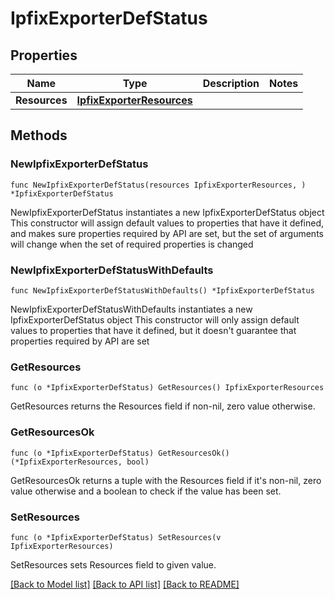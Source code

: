 # IpfixExporterDefStatus

## Properties

Name | Type | Description | Notes
------------ | ------------- | ------------- | -------------
**Resources** | [**IpfixExporterResources**](IpfixExporterResources.md) |  | 

## Methods

### NewIpfixExporterDefStatus

`func NewIpfixExporterDefStatus(resources IpfixExporterResources, ) *IpfixExporterDefStatus`

NewIpfixExporterDefStatus instantiates a new IpfixExporterDefStatus object
This constructor will assign default values to properties that have it defined,
and makes sure properties required by API are set, but the set of arguments
will change when the set of required properties is changed

### NewIpfixExporterDefStatusWithDefaults

`func NewIpfixExporterDefStatusWithDefaults() *IpfixExporterDefStatus`

NewIpfixExporterDefStatusWithDefaults instantiates a new IpfixExporterDefStatus object
This constructor will only assign default values to properties that have it defined,
but it doesn't guarantee that properties required by API are set

### GetResources

`func (o *IpfixExporterDefStatus) GetResources() IpfixExporterResources`

GetResources returns the Resources field if non-nil, zero value otherwise.

### GetResourcesOk

`func (o *IpfixExporterDefStatus) GetResourcesOk() (*IpfixExporterResources, bool)`

GetResourcesOk returns a tuple with the Resources field if it's non-nil, zero value otherwise
and a boolean to check if the value has been set.

### SetResources

`func (o *IpfixExporterDefStatus) SetResources(v IpfixExporterResources)`

SetResources sets Resources field to given value.



[[Back to Model list]](../README.md#documentation-for-models) [[Back to API list]](../README.md#documentation-for-api-endpoints) [[Back to README]](../README.md)


